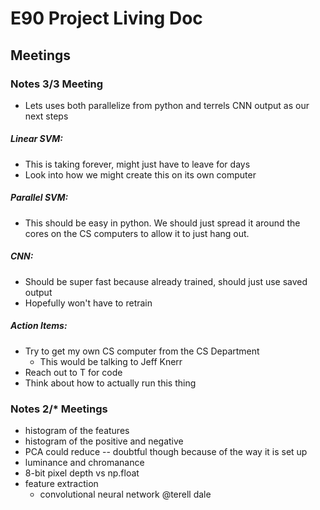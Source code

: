 # E90 Project Living Doc

## Meetings


### Notes 3/3 Meeting 
- Lets uses both parallelize from python and terrels CNN output as our next steps


##### Linear SVM:
- This is taking forever, might just have to leave for days
- Look into how we might create this on its own computer

##### Parallel SVM:
- This should be easy in python. We should just spread it around the cores on the CS computers to allow it to just hang out.

##### CNN:
- Should be super fast because already trained, should just use saved output
- Hopefully won't have to retrain

##### Action Items:
- Try to get my own CS computer from the CS Department
  - This would be talking to Jeff Knerr
- Reach out to T for code 
- Think about how to actually run this thing


### Notes 2/* Meetings
- histogram of the features
- histogram of the positive and negative
- PCA could reduce -- doubtful though because of the way it is set up
- luminance and chromanance
- 8-bit pixel depth vs np.float
- feature extraction 
  - convolutional neural network @terell dale